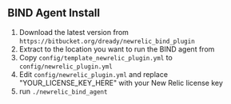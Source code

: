 ## BIND Agent Install

1. Download the latest version from `https://bitbucket.org/dready/newrelic_bind_plugin`
2. Extract to the location you want to run the BIND agent from
3. Copy `config/template_newrelic_plugin.yml` to `config/newrelic_plugin.yml`
4. Edit `config/newrelic_plugin.yml` and replace "YOUR_LICENSE_KEY_HERE" with your New Relic license key
7. run `./newrelic_bind_agent`
